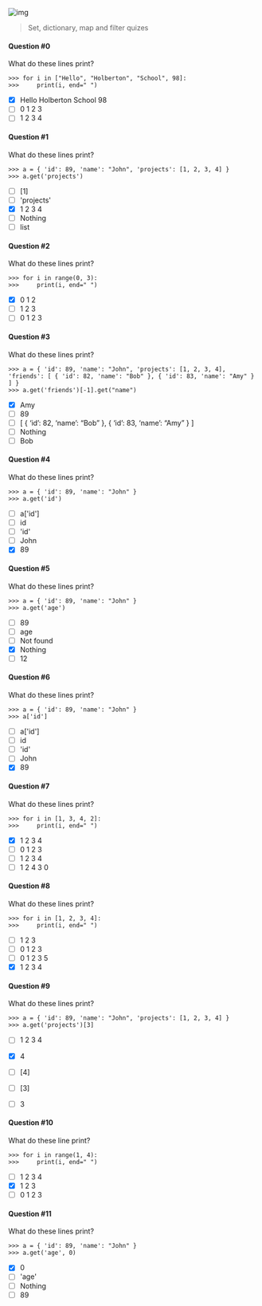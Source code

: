 ![img](https://assets.imaginablefutures.com/media/images/ALX_Logo.max-200x150.png)
>  Set, dictionary, map and filter quizes 

#### Question #0
What do these lines print?
```
>>> for i in ["Hello", "Holberton", "School", 98]:
>>>     print(i, end=" ")
```
* [X] Hello Holberton School 98
* [ ] 0 1 2 3
* [ ] 1 2 3 4 

#### Question #1
What do these lines print?
```
>>> a = { 'id': 89, 'name': "John", 'projects': [1, 2, 3, 4] }
>>> a.get('projects')
```
* [ ] [1]
* [ ] 'projects'
* [X] 1 2 3 4 
* [ ] Nothing
* [ ] list

#### Question #2
What do these lines print?
```
>>> for i in range(0, 3):
>>>     print(i, end=" ")
```
* [X] 0 1 2 
* [ ] 1 2 3 
* [ ] 0 1 2 3

#### Question #3
What do these lines print?
```
>>> a = { 'id': 89, 'name': "John", 'projects': [1, 2, 3, 4], 'friends': [ { 'id': 82, 'name': "Bob" }, { 'id': 83, 'name': "Amy" } ] }
>>> a.get('friends')[-1].get("name")
```
* [X] Amy
* [ ] 89
* [ ] [ { ‘id’: 82, ‘name’: “Bob” }, { ‘id’: 83, ‘name’: “Amy” } ]
* [ ] Nothing
* [ ] Bob

#### Question #4
What do these lines print?
```
>>> a = { 'id': 89, 'name': "John" }
>>> a.get('id')
```
* [ ] a['id']
* [ ] id
* [ ] 'id'
* [ ] John
* [X] 89

#### Question #5
What do these lines print?
```
>>> a = { 'id': 89, 'name': "John" }
>>> a.get('age')
```
* [ ] 89
* [ ] age
* [ ] Not found
* [X] Nothing
* [ ] 12

#### Question #6
What do these lines print?
```
>>> a = { 'id': 89, 'name': "John" }
>>> a['id']
```
* [ ] a['id']
* [ ] id
* [ ] 'id'
* [ ] John
* [X] 89

#### Question #7
What do these lines print?
```
>>> for i in [1, 3, 4, 2]:
>>>     print(i, end=" ")
```
* [X] 1 2 3 4 
* [ ] 0 1 2 3
* [ ] 1 2 3 4
* [ ] 1 2 4 3 0 

#### Question #8
What do these lines print?
```
>>> for i in [1, 2, 3, 4]:
>>>     print(i, end=" ")
```
* [ ] 1 2 3 
* [ ] 0 1 2 3
* [ ] 0 1 2 3 5 
* [X] 1 2 3 4

#### Question #9
What do these lines print?
```
>>> a = { 'id': 89, 'name': "John", 'projects': [1, 2, 3, 4] }
>>> a.get('projects')[3]
```
* [ ] 1 2 3 4
* [X] 4
* [ ] [4]
* [ ] [3]
* [ ] 3


#### Question #10
What do these line print?
```
>>> for i in range(1, 4):
>>>     print(i, end=" ")
```
* [ ] 1 2 3 4
* [X] 1 2 3
* [ ] 0 1 2 3

#### Question #11
What do these lines print?
```
>>> a = { 'id': 89, 'name': "John" }
>>> a.get('age', 0)
```
* [X] 0 
* [ ] 'age'
* [ ] Nothing
* [ ] 89